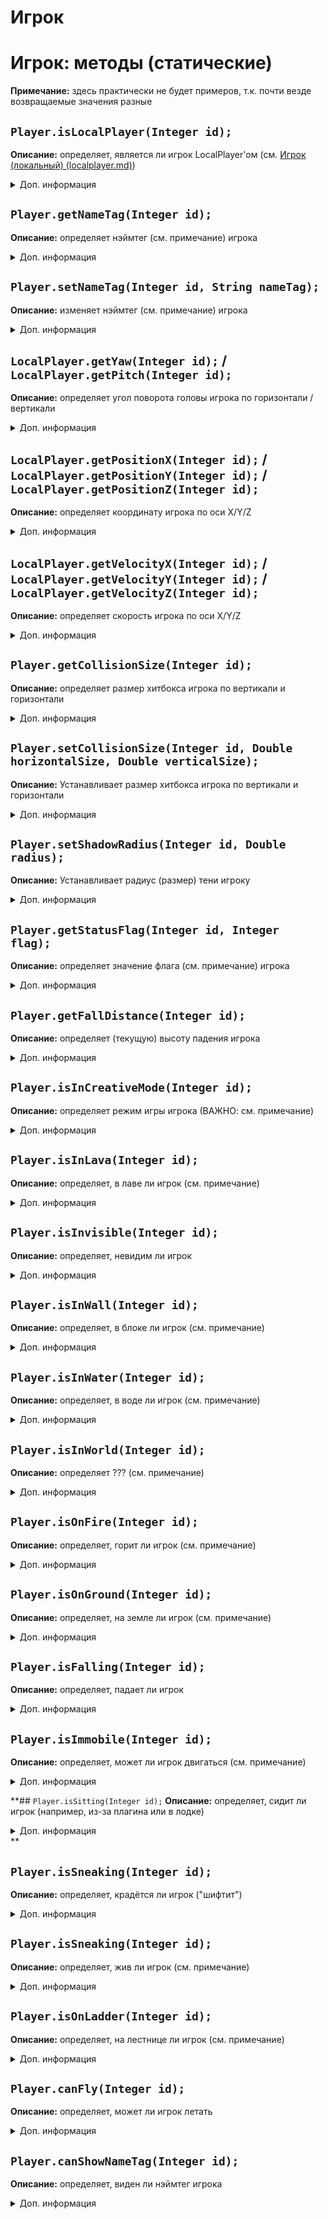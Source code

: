 # Игрок
# Игрок: методы (статические)
**Примечание:** здесь практически не будет примеров, т.к. почти везде возвращаемые значения разные
## `Player.isLocalPlayer(Integer id);`
**Описание:** определяет, является ли игрок LocalPlayer'ом (см. [Игрок (локальный) (localplayer.md)](documentation/game/localplayer.md))
<details>
<summary>Доп. информация</summary>

**Аргументы:**
| Аргумент | Значение |
| -------- | -------- |
| Integer id | UID игрока |

**Возвращает:** `Boolean isLocalPlayer`
</details>

## `Player.getNameTag(Integer id);`
**Описание:** определяет нэймтег (см. примечание) игрока
<details>
<summary>Доп. информация</summary>

**Аргументы:**
| Аргумент | Значение |
| -------- | -------- |
| Integer id | UID игрока |

**Возвращает:** `String nameTag`

**Примечание:** имя, которое видит игрок (может быть отредактировано сервером (к примеру, для отображения доната))
</details>

## `Player.setNameTag(Integer id, String nameTag);`
**Описание:** изменяет нэймтег (см. примечание) игрока
<details>
<summary>Доп. информация</summary>

**Аргументы:**
| Аргумент | Значение |
| -------- | -------- |
| Integer id | UID игрока |
| nameTag | Новый неймтег |

**Возвращает:** `String nameTag`

**Примечание:** имя, которое видит игрок (может быть отредактировано сервером (к примеру, для отображения доната))
</details>

## `LocalPlayer.getYaw(Integer id);` / `LocalPlayer.getPitch(Integer id);`
**Описание:** определяет угол поворота головы игрока по горизонтали / вертикали
<details>
<summary>Доп. информация</summary>

**Аргументы:**
| Аргумент | Значение |
| -------- | -------- |
| Integer id | UID игрока |

**Возвращает:** `Double yaw` / 'Double pitch'
</details>

## `LocalPlayer.getPositionX(Integer id);` / `LocalPlayer.getPositionY(Integer id);` / `LocalPlayer.getPositionZ(Integer id);`
**Описание:** определяет координату игрока по оси X/Y/Z
<details>
<summary>Доп. информация</summary>

**Аргументы:**
| Аргумент | Значение |
| -------- | -------- |
| Integer id | UID игрока |

**Возвращает:** `Double posX` / `Double posY` / `Double posZ`
</details>

## `LocalPlayer.getVelocityX(Integer id);` / `LocalPlayer.getVelocityY(Integer id);` / `LocalPlayer.getVelocityZ(Integer id);`
**Описание:** определяет скорость игрока по оси X/Y/Z
<details>
<summary>Доп. информация</summary>

**Аргументы:**
| Аргумент | Значение |
| -------- | -------- |
| Integer id | UID игрока |

**Возвращает:** `Double velX` / `Double velY` / `Double velZ`
</details>

## `Player.getCollisionSize(Integer id);`
**Описание:** определяет размер хитбокса игрока по вертикали и горизонтали
<details>
<summary>Доп. информация</summary>

**Аргументы:**
| Аргумент | Значение |
| -------- | -------- |
| Integer id | UID игрока |

**Возвращает:** `Double[] collisionSize`
</details>

## `Player.setCollisionSize(Integer id, Double horizontalSize, Double verticalSize);`
**Описание:** Устанавливает размер хитбокса игрока по вертикали и горизонтали
<details>
<summary>Доп. информация</summary>

**Аргументы:**
| Аргумент | Значение |
| -------- | -------- |
| Integer id | UID игрока |
| Double horizontalSize | Размер хитбокса по горизонтали |
| Double verticalSize | Размер хитбокса по вертикали |
</details>

## `Player.setShadowRadius(Integer id, Double radius);`
**Описание:** Устанавливает радиус (размер) тени игроку
<details>
<summary>Доп. информация</summary>

**Аргументы:**
| Аргумент | Значение |
| -------- | -------- |
| Integer id | UID игрока |
| Double radius | Радиус (размер) тени |
</details>

## `Player.getStatusFlag(Integer id, Integer flag);`
**Описание:** определяет значение флага (см. примечание) игрока
<details>
<summary>Доп. информация</summary>

**Аргументы:**
| Аргумент | Значение |
| -------- | -------- |
| Integer id | UID игрока |
| Integer flag | ID флага |

**Возвращает:** `Boolean state`
</details>

## `Player.getFallDistance(Integer id);`
**Описание:** определяет (текущую) высоту падения игрока
<details>
<summary>Доп. информация</summary>

**Аргументы:**
| Аргумент | Значение |
| -------- | -------- |
| Integer id | UID игрока |

**Возвращает:** `Double fallDistance`
</details>

## `Player.isInCreativeMode(Integer id);`
**Описание:** определяет режим игры игрока (ВАЖНО: см. примечание)
<details>
<summary>Доп. информация</summary>

**Аргументы:**
| Аргумент | Значение |
| -------- | -------- |
| Integer id | UID игрока |

**Возвращает:** `Boolean isInCreativeMode`
**Примечание:** может определить только режим креатива и выживания
</details>

## `Player.isInLava(Integer id);`
**Описание:** определяет, в лаве ли игрок (см. примечание)
<details>
<summary>Доп. информация</summary>

**Аргументы:**
| Аргумент | Значение |
| -------- | -------- |
| Integer id | UID игрока |

**Возвращает:** `Boolean isInLava`
**Примечание:** метод проверяет, находится ли игрок в лаве даже частично (находится ли хитбокс игрока в хитбоксе блока лавы)
</details>

## `Player.isInvisible(Integer id);`
**Описание:** определяет, невидим ли игрок
<details>
<summary>Доп. информация</summary>

**Аргументы:**
| Аргумент | Значение |
| -------- | -------- |
| Integer id | UID игрока |

**Возвращает:** `Boolean isInvisible`
</details>

## `Player.isInWall(Integer id);`
**Описание:** определяет, в блоке ли игрок (см. примечание)
<details>
<summary>Доп. информация</summary>

**Аргументы:**
| Аргумент | Значение |
| -------- | -------- |
| Integer id | UID игрока |

**Возвращает:** `Boolean isInBlock`
**Примечание:** метод проверяет, находится ли игрок в блоке даже частично (находится ли хитбокс игрока в хитбоксе блока)
</details>

## `Player.isInWater(Integer id);`
**Описание:** определяет, в воде ли игрок (см. примечание)
<details>
<summary>Доп. информация</summary>

**Аргументы:**
| Аргумент | Значение |
| -------- | -------- |
| Integer id | UID игрока |

**Возвращает:** `Boolean isInWater`
**Примечание:** метод проверяет, находится ли игрок в воде даже частично (находится ли хитбокс игрока в хитбоксе блока воды)
</details>

## `Player.isInWorld(Integer id);`
**Описание:** определяет ??? (см. примечание)
<details>
<summary>Доп. информация</summary>

**Аргументы:**
| Аргумент | Значение |
| -------- | -------- |
| Integer id | UID игрока |

**Возвращает:** `Boolean isInWorld`
**Примечание:** по сведениям офф. документации, метод проверяет, на сервере ли игрок, но возможно он проверяет на наличие игрока в зоне прорисовки, требует уточнения
</details>

## `Player.isOnFire(Integer id);`
**Описание:** определяет, горит ли игрок (см. примечание)
<details>
<summary>Доп. информация</summary>

**Аргументы:**
| Аргумент | Значение |
| -------- | -------- |
| Integer id | UID игрока |

**Возвращает:** `Boolean isOnFire'
</details>

## `Player.isOnGround(Integer id);`
**Описание:** определяет, на земле ли игрок (см. примечание)
<details>
<summary>Доп. информация</summary>

**Аргументы:**
| Аргумент | Значение |
| -------- | -------- |
| Integer id | UID игрока |

**Возвращает:** `Boolean isOnGround`
</details>

## `Player.isFalling(Integer id);`
**Описание:** определяет, падает ли игрок
<details>
<summary>Доп. информация</summary>

**Аргументы:**
| Аргумент | Значение |
| -------- | -------- |
| Integer id | UID игрока |

**Возвращает:** `Boolean isFalling`
</details>

## `Player.isImmobile(Integer id);`
**Описание:** определяет, может ли игрок двигаться (см. примечание)
<details>
<summary>Доп. информация</summary>

**Аргументы:**
| Аргумент | Значение |
| -------- | -------- |
| Integer id | UID игрока |

**Возвращает:** `Boolean isImmobile`
**Примечание:** `true` значит, что игрок не может двигаться и наоборот
</details>

**## `Player.isSitting(Integer id);`
**Описание:** определяет, сидит ли игрок (например, из-за плагина или в лодке)
<details>
<summary>Доп. информация</summary>

**Аргументы:**
| Аргумент | Значение |
| -------- | -------- |
| Integer id | UID игрока |

**Возвращает:** `Boolean isSitting`
</details>**

## `Player.isSneaking(Integer id);`
**Описание:** определяет, крадётся ли игрок ("шифтит")
<details>
<summary>Доп. информация</summary>

**Аргументы:**
| Аргумент | Значение |
| -------- | -------- |
| Integer id | UID игрока |

**Возвращает:** `Boolean isSneaking`
</details>

## `Player.isSneaking(Integer id);`
**Описание:** определяет, жив ли игрок (см. примечание)
<details>
<summary>Доп. информация</summary>

**Аргументы:**
| Аргумент | Значение |
| -------- | -------- |
| Integer id | UID игрока |

**Возвращает:** `Boolean isAlive`
</details>

## `Player.isOnLadder(Integer id);`
**Описание:** определяет, на лестнице ли игрок (см. примечание)
<details>
<summary>Доп. информация</summary>

**Аргументы:**
| Аргумент | Значение |
| -------- | -------- |
| Integer id | UID игрока |

**Возвращает:** `Boolean isInWater`
**Примечание:** метод не просто проверяет блок, в котором находится игрок
</details>

## `Player.canFly(Integer id);`
**Описание:** определяет, может ли игрок летать
<details>
<summary>Доп. информация</summary>

**Аргументы:**
| Аргумент | Значение |
| -------- | -------- |
| Integer id | UID игрока |

**Возвращает:** `Boolean canFly`
</details>

## `Player.canShowNameTag(Integer id);`
**Описание:** определяет, виден ли нэймтег игрока
<details>
<summary>Доп. информация</summary>

**Аргументы:**
| Аргумент | Значение |
| -------- | -------- |
| Integer id | UID игрока |

**Возвращает:** `Boolean canShowNameTag`
</details>
